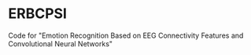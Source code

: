# ERBCPSI
Code for "Emotion Recognition Based on EEG Connectivity Features and Convolutional Neural Networks"
